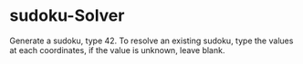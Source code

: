 # sudoku-Solver

Generate a sudoku, type 42.
To resolve an existing sudoku, type the values at each coordinates, if the value is unknown, leave blank.
